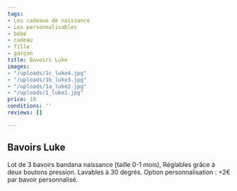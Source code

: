 ```yaml
---
tags:
- Les cadeaux de naissance
- Les personnalisables
- bébé
- cadeau
- fille
- garçon
title: Bavoirs Luke
images:
- "/uploads/1c_luke4.jpg"
- "/uploads/1b_luke3.jpg"
- "/uploads/1a_luke2.jpg"
- "/uploads/1_luke1.jpg"
price: 19
conditions: ''
reviews: []

---
```

## Bavoirs Luke

Lot de 3 bavoirs bandana naissance (taille 0-1 mois), Réglables grâce à deux boutons pression. Lavables à 30 degrés. Option personnalisation : +2€ par bavoir personnalisé.